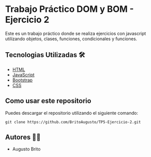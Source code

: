 # Trabajo Práctico DOM y BOM - Ejercicio 2

Este es un trabajo práctico donde se realiza ejercicios con javascript utilizando objetos, clases, funciones, condicionales y funciones.

## Tecnologias Utilizadas 🛠️

- [HTML]([https://getbootstrap.com/](https://developer.mozilla.org/en-US/docs/Web/HTML))
- [JavaScript](https://developer.mozilla.org/en-US/docs/Web/JavaScript)
- [Bootstrap](https://getbootstrap.com/)
- [CSS](https://developer.mozilla.org/en-US/docs/Web/CSS)

## Como usar este repositorio

Puedes descargar el repositorio utilizando el siguiente comando: 

`git clone https://github.com/BritoAugusto/TP5-Ejercicio-2.git`

## Autores 🧑‍💻

- Augusto Brito
